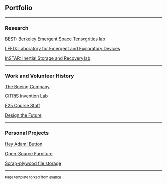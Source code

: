 ## Portfolio

---

### Research

[BEST: Berkeley Emergent Space Tensegrities lab](/sample_page)

[LEED: Laboratory for Emergent and Exploratory Devices](/pdf/sample_presentation.pdf)

[InSTAR: Inertial Storage and Recovery lab](http://example.com/)

---

### Work and Volunteer History

[The Boeing Company](http://example.com/)

[CiTRiS Invention Lab](http://example.com/)

[E25 Course Staff](http://example.com/)

[Design the Future](http://example.com/)

---

### Personal Projects 

[Hey Adam! Button](/sample_page)

[Open-Source Furniture](/sample_page)

[Scrap-plywood file storage](/sample_page)

---
<p style="font-size:11px">Page template forked from <a href="https://github.com/evanca/quick-portfolio">evanca</a></p>
<!-- Remove above link if you don't want to attibute -->
